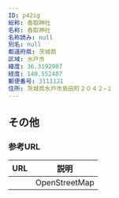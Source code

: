 ```yaml
---
ID: p42ig
総称: 香取神社
名称: 香取神社
名称読み: null
別名: null
都道府県: 茨城県
区域: 水戸市
緯度: 36.3192907
経度: 140.552487
郵便番号: 3111121
住所: 茨城県水戸市島田町２０４２−１
---
```


## その他

### 参考URL

| URL | 説明          |
| --- | ------------- |
|     | OpenStreetMap |
